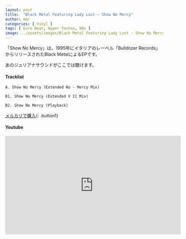 ```yaml
---
layout: post
title:  "Black Metal Featuring Lady Lust – Show No Mercy"
author: mmr
categories: [ Vinyl ]
tags: [ Euro Beat, Hyper Techno, 90s ]
image: ../assets/images/Black Metal Featuring Lady Lust – Show No Mercy.jpg
---
```


「Show No Mercy」は、1995年にイタリアのレーベル「Bulldozer Records」からリリースされたBlack MetalによるEPです。

あのジュリアナサウンドがここでは聴けます。

#### Tracklist
```md
A. Show No Mercy (Extended No - Mercy Mix)

B1. Show No Mercy (Extended V II Mix)

B2. Show No Mercy (Playback)
```

[メルカリで購入](https://jp.mercari.com/item/m18913100794?afid=6142608987){: .button1}

#### Youtube
<iframe width="560" height="315" src="https://www.youtube.com/embed/YOgmJhkcoWQ?si=DAi1rPdkRkfGoK6A" title="YouTube video player" frameborder="0" allow="accelerometer; autoplay; clipboard-write; encrypted-media; gyroscope; picture-in-picture; web-share" referrerpolicy="strict-origin-when-cross-origin" allowfullscreen></iframe>